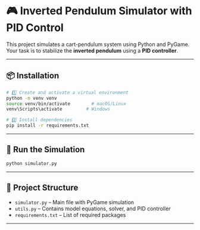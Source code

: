 # 🎮 Inverted Pendulum Simulator with PID Control

This project simulates a cart-pendulum system using Python and PyGame.  
Your task is to stabilize the **inverted pendulum** using a **PID controller**.

---

## 📦 Installation

```bash
# 1️⃣ Create and activate a virtual environment
python -m venv venv
source venv/bin/activate        # macOS/Linux
venv\Scripts\activate         # Windows

# 2️⃣ Install dependencies
pip install -r requirements.txt
```

---

## 🚀 Run the Simulation

```bash
python simulator.py
```

---

## 📁 Project Structure

- `simulator.py` – Main file with PyGame simulation
- `utils.py` – Contains model equations, solver, and PID controller
- `requirements.txt` – List of required packages

---
